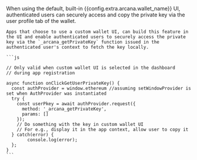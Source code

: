 When using the default, built-in {{config.extra.arcana.wallet_name}} UI, authenticated users can securely access and copy the private key via the user profile tab of the wallet.

    Apps that choose to use a custom wallet UI, can build this feature in the UI and enable authenticated users to securely access the private key via the `_arcana_getPrivateKey` function issued in the authenticated user's context to fetch the key locally.

    ```js

    // Only valid when custom wallet UI is selected in the dashboard
    // during app registration

    async function onClickGetUserPrivateKey() {
      const authProvider = window.ethereum //assuming setWindowProvider is set when AuthProvider was instantiated 
      try {
        const userPkey = await authProvider.request({
          method: '_arcana_getPrivateKey',
          params: []
        });
        // Do something with the key in custom wallet UI
        // For e.g., display it in the app context, allow user to copy it
      } catch(error) {
            console.log(error);
      };
    }
    ```